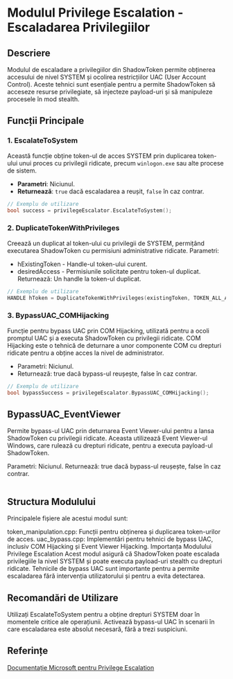 # Modulul Privilege Escalation - Escaladarea Privilegiilor

## Descriere
Modulul de escaladare a privilegiilor din ShadowToken permite obținerea accesului de nivel SYSTEM și ocolirea restricțiilor UAC (User Account Control). Aceste tehnici sunt esențiale pentru a permite ShadowToken să acceseze resurse privilegiate, să injecteze payload-uri și să manipuleze procesele în mod stealth.

## Funcții Principale

### 1. EscalateToSystem
Această funcție obține token-ul de acces SYSTEM prin duplicarea token-ului unui proces cu privilegii ridicate, precum `winlogon.exe` sau alte procese de sistem.

- **Parametri**: Niciunul.
- **Returnează**: `true` dacă escaladarea a reușit, `false` în caz contrar.

```cpp
// Exemplu de utilizare
bool success = privilegeEscalator.EscalateToSystem();
```

### 2. DuplicateTokenWithPrivileges
Creează un duplicat al token-ului cu privilegii de SYSTEM, permițând executarea ShadowToken cu permisiuni administrative ridicate.
Parametri:
 * hExistingToken - Handle-ul token-ului curent.
 * desiredAccess - Permisiunile solicitate pentru token-ul duplicat.
Returnează: Un handle la token-ul duplicat.
```cpp
// Exemplu de utilizare
HANDLE hToken = DuplicateTokenWithPrivileges(existingToken, TOKEN_ALL_ACCESS);
```

### 3. BypassUAC_COMHijacking
Funcție pentru bypass UAC prin COM Hijacking, utilizată pentru a ocoli promptul UAC și a executa ShadowToken cu privilegii ridicate. COM Hijacking este o tehnică de deturnare a unor componente COM cu drepturi ridicate pentru a obține acces la nivel de administrator.

* Parametri: Niciunul.
* Returnează: true dacă bypass-ul reușește, false în caz contrar.
```cpp
// Exemplu de utilizare
bool bypassSuccess = privilegeEscalator.BypassUAC_COMHijacking();
```

## BypassUAC_EventViewer
Permite bypass-ul UAC prin deturnarea Event Viewer-ului pentru a lansa ShadowToken cu privilegii ridicate. Aceasta utilizează Event Viewer-ul Windows, care rulează cu drepturi ridicate, pentru a executa payload-ul ShadowToken.

Parametri: Niciunul.
Returnează: true dacă bypass-ul reușește, false în caz contrar.
```cpp

```
## Structura Modulului
Principalele fișiere ale acestui modul sunt:

token_manipulation.cpp: Funcții pentru obținerea și duplicarea token-urilor de acces.
uac_bypass.cpp: Implementări pentru tehnici de bypass UAC, inclusiv COM Hijacking și Event Viewer Hijacking.
Importanța Modulului Privilege Escalation
Acest modul asigură că ShadowToken poate escalada privilegiile la nivel SYSTEM și poate executa payload-uri stealth cu drepturi ridicate. Tehnicile de bypass UAC sunt importante pentru a permite escaladarea fără intervenția utilizatorului și pentru a evita detectarea.

## Recomandări de Utilizare
Utilizați EscalateToSystem pentru a obține drepturi SYSTEM doar în momentele critice ale operațiunii.
Activează bypass-ul UAC în scenarii în care escaladarea este absolut necesară, fără a trezi suspiciuni.
## Referințe
[Documentație Microsoft pentru Privilege Escalation](https://learn.microsoft.com/en-us/windows/win32/secauthz/access-tokens)
